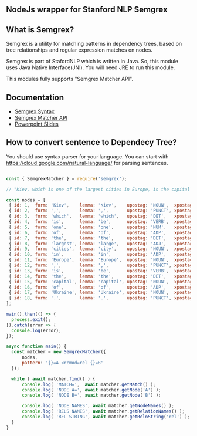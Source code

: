 NodeJs wrapper for Stanford NLP Semgrex
---------------------------------------

## What is Semgrex?

Semgrex is a utility for matching patterns in dependency trees, based on tree relationships and regular expression matches on nodes.

Semgrex is part of StafordNLP which is written in Java. So, this module uses Java Native Interface(JNI). You will need JRE to run this module.

This modules fully supports "Semgrex Matcher API".

## Documentation

* [Semgrex Syntax](https://nlp.stanford.edu/nlp/javadoc/javanlp/edu/stanford/nlp/semgraph/semgrex/SemgrexPattern.html)
* [Semgrex Matcher API](https://nlp.stanford.edu/nlp/javadoc/javanlp/edu/stanford/nlp/semgraph/semgrex/SemgrexMatcher.html)
* [Powerpoint Slides](https://nlp.stanford.edu/software/Semgrex.ppt)


## How to convert sentence to Dependecy Tree?

You should use syntax parser for your language. You can start with https://cloud.google.com/natural-language/ for parsing sentences.

```javascript

const { SemgrexMatcher } = require('semgrex');

// "Kiev, which is one of the largest cities in Europe, is the capital of Ukraine." as a dependency tree nodes

const nodes = [
 { id: 1,  form: 'Kiev',    lemma: 'Kiev',    upostag: 'NOUN',  xpostag: '_', feat: '_', head: 13, deprel: 'nsubj', deps: '_', misc: '_' },
 { id: 2,  form: ',',       lemma: ',',       upostag: 'PUNCT', xpostag: '_', feat: '_', head: 1,  deprel: 'p',     deps: '_', misc: '_' },
 { id: 3,  form: 'which',   lemma: 'which',   upostag: 'DET',   xpostag: '_', feat: '_', head: 4,  deprel: 'nsubj', deps: '_', misc: '_' },
 { id: 4,  form: 'is',      lemma: 'be',      upostag: 'VERB',  xpostag: '_', feat: '_', head: 1,  deprel: 'rcmod', deps: '_', misc: '_' },
 { id: 5,  form: 'one',     lemma: 'one',     upostag: 'NUM',   xpostag: '_', feat: '_', head: 4,  deprel: 'attr',  deps: '_', misc: '_' },
 { id: 6,  form: 'of',      lemma: 'of',      upostag: 'ADP',   xpostag: '_', feat: '_', head: 5,  deprel: 'prep',  deps: '_', misc: '_' },
 { id: 7,  form: 'the',     lemma: 'the',     upostag: 'DET',   xpostag: '_', feat: '_', head: 9,  deprel: 'det',   deps: '_', misc: '_' },
 { id: 8,  form: 'largest', lemma: 'large',   upostag: 'ADJ',   xpostag: '_', feat: '_', head: 9,  deprel: 'amod',  deps: '_', misc: '_' },
 { id: 9,  form: 'cities',  lemma: 'city',    upostag: 'NOUN',  xpostag: '_', feat: '_', head: 6,  deprel: 'pobj',  deps: '_', misc: '_' },
 { id: 10, form: 'in',      lemma: 'in',      upostag: 'ADP',   xpostag: '_', feat: '_', head: 9,  deprel: 'prep',  deps: '_', misc: '_' },
 { id: 11, form: 'Europe',  lemma: 'Europe',  upostag: 'NOUN',  xpostag: '_', feat: '_', head: 10, deprel: 'pobj',  deps: '_', misc: '_' },
 { id: 12, form: ',',       lemma: ',',       upostag: 'PUNCT', xpostag: '_', feat: '_', head: 1,  deprel: 'p',     deps: '_', misc: '_' },
 { id: 13, form: 'is',      lemma: 'be',      upostag: 'VERB',  xpostag: '_', feat: '_', head: 0,  deprel: 'root',  deps: '_', misc: '_' },
 { id: 14, form: 'the',     lemma: 'the',     upostag: 'DET',   xpostag: '_', feat: '_', head: 15, deprel: 'det',   deps: '_', misc: '_' },
 { id: 15, form: 'capital', lemma: 'capital', upostag: 'NOUN',  xpostag: '_', feat: '_', head: 13, deprel: 'attr',  deps: '_', misc: '_' },
 { id: 16, form: 'of',      lemma: 'of',      upostag: 'ADP',   xpostag: '_', feat: '_', head: 15, deprel: 'prep',  deps: '_', misc: '_' },
 { id: 17, form: 'Ukraine', lemma: 'Ukraine', upostag: 'NOUN',  xpostag: '_', feat: '_', head: 16, deprel: 'pobj',  deps: '_', misc: '_' },
 { id: 18, form: '.',       lemma: '.',       upostag: 'PUNCT', xpostag: '_', feat: '_', head: 13, deprel: 'p',     deps: '_', misc: '_' }
];

main().then(() => {
  process.exit();
}).catch(error => {
  console.log(error);
});

async function main() {
  const matcher = new SemgrexMatcher({
      nodes,
      pattern: '{}=A <rcmod=rel {}=B'
  });

  while ( await matcher.find() ) {
      console.log( 'MATCH=',  await matcher.getMatch() );
      console.log( 'NODE A=', await matcher.getNode('A') );
      console.log( 'NODE B=', await matcher.getNode('B') );

      console.log( 'NODE NAMES', await matcher.getNodeNames() );
      console.log( 'RELS NAMES', await matcher.getRelationNames() );
      console.log( 'REL STRING', await matcher.getRelnString('rel') );
  }
}

```
